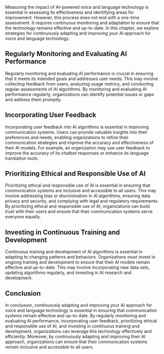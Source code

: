 
Measuring the impact of AI-powered voice and language technology is essential in assessing its effectiveness and identifying areas for improvement. However, this process does not end with a one-time assessment. It requires continuous monitoring and adaptation to ensure that the technology remains effective and up-to-date. In this chapter, we explore strategies for continuously adapting and improving your AI approach for voice and language technology.

Regularly Monitoring and Evaluating AI Performance
--------------------------------------------------

Regularly monitoring and evaluating AI performance is crucial in ensuring that it meets its intended goals and addresses user needs. This may involve collecting feedback from users, analyzing usage metrics, and conducting regular assessments of AI algorithms. By monitoring and evaluating AI performance regularly, organizations can identify potential issues or gaps and address them promptly.

Incorporating User Feedback
---------------------------

Incorporating user feedback into AI algorithms is essential in improving communication systems. Users can provide valuable insights into their preferences and needs, enabling organizations to refine their communication strategies and improve the accuracy and effectiveness of their AI models. For example, an organization may use user feedback to improve the accuracy of its chatbot responses or enhance its language translation tools.

Prioritizing Ethical and Responsible Use of AI
----------------------------------------------

Prioritizing ethical and responsible use of AI is essential in ensuring that communication systems are inclusive and accessible to all users. This may involve addressing bias or discrimination in AI algorithms, ensuring data privacy and security, and complying with legal and regulatory requirements. By prioritizing ethical and responsible use of AI, organizations can build trust with their users and ensure that their communication systems serve everyone equally.

Investing in Continuous Training and Development
------------------------------------------------

Continuous training and development of AI algorithms is essential in adapting to changing patterns and behaviors. Organizations must invest in ongoing training and development to ensure that their AI models remain effective and up-to-date. This may involve incorporating new data sets, updating algorithms regularly, and investing in AI research and development.

Conclusion
----------

In conclusion, continuously adapting and improving your AI approach for voice and language technology is essential in ensuring that communication systems remain effective and up-to-date. By regularly monitoring and evaluating AI performance, incorporating user feedback, prioritizing ethical and responsible use of AI, and investing in continuous training and development, organizations can leverage this technology effectively and efficiently. Moreover, by continuously adapting and improving their AI approach, organizations can ensure that their communication systems remain inclusive and accessible to all users.
